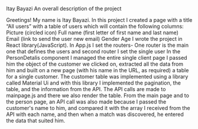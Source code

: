 Itay Bayazi
An overall description of the project

Greetings!
My name is Itay Bayazi.
In this project I created a page with a title “All users” with a table of users which will contain the following columns:
Picture (circled icon)
Full name (first letter of first name and last name)
Email (link to send the user new email)
Gender
Age
I wrote the project in React library(JavaScript).
In App.js I set the routers-
One router is the main one that defines the users
and second router I set the single user
In the PersonDetalis component I managed the entire single client page
I passed him the object of the customer we clicked on, extracted all the data from him and built on a new page (with his name in the URL, as required) a table for a single customer.
The customer table was implemented using a library called Material Ui
and with this library I implemented the pagination, the table, and the information from the API.
 The API calls are made to mainpage.js and there we also render the table.
From the main page and to the person page, an API call was also made because I passed the customer's name to him, and compared it with the array I received from the API with each name, and then when a match was discovered, he entered the data that suited him.
